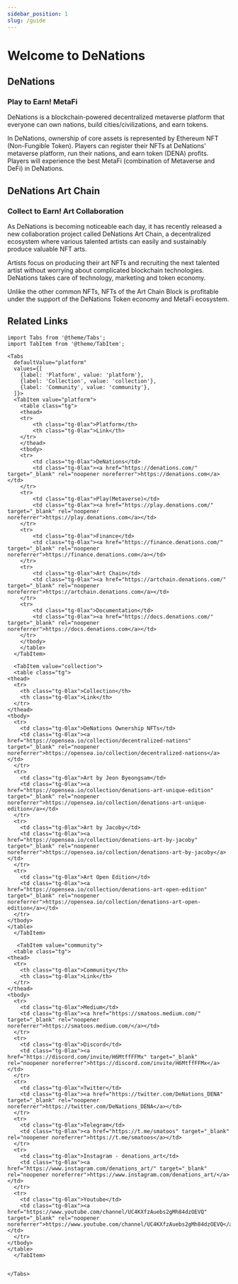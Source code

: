 ```yaml
---
sidebar_position: 1
slug: /guide
---
```


# Welcome to DeNations

## DeNations

### Play to Earn! MetaFi

DeNations is a blockchain-powered decentralized metaverse platform that everyone can own nations, build cities/civilizations, and earn tokens.

In DeNations, ownership of core assets is represented by Ethereum NFT (Non-Fungible Token). Players can register their NFTs at DeNations' metaverse platform, run their nations, and earn token (DENA) profits. Players will experience the best MetaFi (combination of Metaverse and DeFi) in DeNations.

## DeNations Art Chain

### Collect to Earn! Art Collaboration

As DeNations is becoming noticeable each day, it has recently released a new collaboration project called DeNations Art Chain, a decentralized ecosystem where various talented artists can easily and sustainably produce valuable NFT arts. 

Artists focus on producing their art NFTs and recruiting the next talented artist without worrying about complicated blockchain technologies. DeNations takes care of technology, marketing and token economy.

Unlike the other common NFTs, NFTs of the Art Chain Block is profitable under the support of the DeNations Token economy and MetaFi ecosystem.


## Related Links

```mdx-code-block
import Tabs from '@theme/Tabs';
import TabItem from '@theme/TabItem';

<Tabs
  defaultValue="platform"
  values={[
    {label: 'Platform', value: 'platform'},
    {label: 'Collection', value: 'collection'},
    {label: 'Community', value: 'community'},
  ]}>
  <TabItem value="platform">
    <table class="tg">
    <thead>
    <tr>
        <th class="tg-0lax">Platform</th>
        <th class="tg-0lax">Link</th>
    </tr>
    </thead>
    <tbody>
    <tr>
        <td class="tg-0lax">DeNations</td>
        <td class="tg-0lax"><a href="https://denations.com/" target="_blank" rel="noopener noreferrer">https://denations.com</a></td>
    </tr>
    <tr>
        <td class="tg-0lax">Play(Metaverse)</td>
        <td class="tg-0lax"><a href="https://play.denations.com/" target="_blank" rel="noopener noreferrer">https://play.denations.com</a></td>
    </tr>
    <tr>
        <td class="tg-0lax">Finance</td>
        <td class="tg-0lax"><a href="https://finance.denations.com/" target="_blank" rel="noopener noreferrer">https://finance.denations.com</a></td>
    </tr>
    <tr>
        <td class="tg-0lax">Art Chain</td>
        <td class="tg-0lax"><a href="https://artchain.denations.com/" target="_blank" rel="noopener noreferrer">https://artchain.denations.com</a></td>
    </tr>
    <tr>
        <td class="tg-0lax">Documentation</td>
        <td class="tg-0lax"><a href="https://docs.denations.com/" target="_blank" rel="noopener noreferrer">https://docs.denations.com</a></td>
    </tr>
    </tbody>
    </table>
  </TabItem>
 
  <TabItem value="collection">
  <table class="tg">
<thead>
  <tr>
    <th class="tg-0lax">Collection</th>
    <th class="tg-0lax">Link</th>
  </tr>
</thead>
<tbody>
  <tr>
    <td class="tg-0lax">DeNations Ownership NFTs</td>
    <td class="tg-0lax"><a href="https://opensea.io/collection/decentralized-nations" target="_blank" rel="noopener noreferrer">https://opensea.io/collection/decentralized-nations</a></td>
  </tr>
  <tr>
    <td class="tg-0lax">Art by Jeon Byeongsam</td>
    <td class="tg-0lax"><a href="https://opensea.io/collection/denations-art-unique-edition" target="_blank" rel="noopener noreferrer">https://opensea.io/collection/denations-art-unique-edition</a></td>
  </tr>
  <tr>
    <td class="tg-0lax">Art by Jacoby</td>
    <td class="tg-0lax"><a href="https://opensea.io/collection/denations-art-by-jacoby" target="_blank" rel="noopener noreferrer">https://opensea.io/collection/denations-art-by-jacoby</a></td>
  </tr>
  <tr>
    <td class="tg-0lax">Art Open Edition</td>
    <td class="tg-0lax"><a href="https://opensea.io/collection/denations-art-open-edition" target="_blank" rel="noopener noreferrer">https://opensea.io/collection/denations-art-open-edition</a></td>
  </tr>
</tbody>
</table>
  </TabItem>

   <TabItem value="community">
  <table class="tg">
<thead>
  <tr>
    <th class="tg-0lax">Community</th>
    <th class="tg-0lax">Link</th>
  </tr>
</thead>
<tbody>
  <tr>
    <td class="tg-0lax">Medium</td>
    <td class="tg-0lax"><a href="https://smatoos.medium.com/" target="_blank" rel="noopener noreferrer">https://smatoos.medium.com/</a></td>
  </tr>
  <tr>
    <td class="tg-0lax">Discord</td>
    <td class="tg-0lax"><a href="https://discord.com/invite/H6MtffFFMx" target="_blank" rel="noopener noreferrer">https://discord.com/invite/H6MtffFFMx</a></td>
  </tr>
  <tr>
    <td class="tg-0lax">Twitter</td>
    <td class="tg-0lax"><a href="https://twitter.com/DeNations_DENA" target="_blank" rel="noopener noreferrer">https://twitter.com/DeNations_DENA</a></td>
  </tr>
  <tr>
    <td class="tg-0lax">Telegram</td>
    <td class="tg-0lax"><a href="https://t.me/smatoos" target="_blank" rel="noopener noreferrer">https://t.me/smatoos</a></td>
  </tr>
  <tr>
    <td class="tg-0lax">Instagram - denations_art</td>
    <td class="tg-0lax"><a href="https://www.instagram.com/denations_art/" target="_blank" rel="noopener noreferrer">https://www.instagram.com/denations_art/</a></td>
  </tr>
  <tr>
    <td class="tg-0lax">Youtube</td>
    <td class="tg-0lax"><a href="https://www.youtube.com/channel/UC4KXfzAuebs2gMh84dzOEVQ" target="_blank" rel="noopener noreferrer">https://www.youtube.com/channel/UC4KXfzAuebs2gMh84dzOEVQ</a></td>
  </tr>
</tbody>
</table>
  </TabItem>


</Tabs>

```